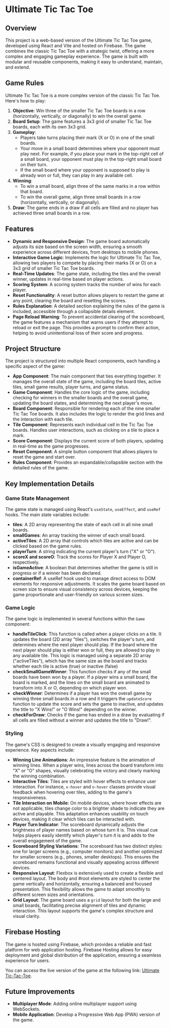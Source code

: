 # Ultimate Tic Tac Toe

## Overview

This project is a web-based version of the Ultimate Tic Tac Toe game, developed using React and Vite and hosted on Firebase. The game combines the classic Tic Tac Toe with a strategic twist, offering a more complex and engaging gameplay experience. The game is built with modular and reusable components, making it easy to understand, maintain, and extend.

## Game Rules

Ultimate Tic Tac Toe is a more complex version of the classic Tic Tac Toe. Here's how to play:

1. **Objective**: Win three of the smaller Tic Tac Toe boards in a row (horizontally, vertically, or diagonally) to win the overall game.
2. **Board Setup**: The game features a 3x3 grid of smaller Tic Tac Toe boards, each with its own 3x3 grid.
3. **Gameplay**:
    - Players take turns placing their mark (X or O) in one of the small boards.
    - Your move in a small board determines where your opponent must play next. For example, if you place your mark in the top-right cell of a small board, your opponent must play in the top-right small board on their turn.
    - If the small board where your opponent is supposed to play is already won or full, they can play in any available cell.
4. **Winning**:
    - To win a small board, align three of the same marks in a row within that board.
    - To win the overall game, align three small boards in a row (horizontally, vertically, or diagonally).
5. **Draw**: The game ends in a draw if all cells are filled and no player has achieved three small boards in a row.

## Features

- **Dynamic and Responsive Design**: The game board automatically adjusts its size based on the screen width, ensuring a smooth experience across different devices, from desktops to mobile phones.
- **Interactive Game Logic**: Implements the logic for Ultimate Tic Tac Toe, allowing two players to compete by placing their marks (X or O) on a 3x3 grid of smaller Tic Tac Toe boards.
- **Real-Time Updates**: The game state, including the tiles and the overall winner, updates in real-time based on player actions.
- **Scoring System**: A scoring system tracks the number of wins for each player.
- **Reset Functionality**: A reset button allows players to restart the game at any point, clearing the board and resetting the scores.
- **Rules Explanation**: A detailed section explaining the rules of the game is included, accessible through a collapsible details element.
- **Page Reload Warning**: To prevent accidental clearing of the scoreboard, the game features a mechanism that warns users if they attempt to reload or exit the page. This provides a prompt to confirm their action, helping to avoid unintentional loss of their score and progress.

## Project Structure

The project is structured into multiple React components, each handling a specific aspect of the game:

- **App Component**: The main component that ties everything together. It manages the overall state of the game, including the board tiles, active tiles, small game results, player turns, and game status.
- **Game Component**: Handles the core logic of the game, including checking for winners in the smaller boards and the overall game, updating the board states, and determining the next player's move.
- **Board Component**: Responsible for rendering each of the nine smaller Tic Tac Toe boards. It also includes the logic to render the grid lines and the interaction with each tile.
- **Tile Component**: Represents each individual cell in the Tic Tac Toe boards. Handles user interactions, such as clicking on a tile to place a mark.
- **Score Component**: Displays the current score of both players, updating in real-time as the game progresses.
- **Reset Component**: A simple button component that allows players to reset the game and start over.
- **Rules Component**: Provides an expandable/collapsible section with the detailed rules of the game.

## Key Implementation Details

### Game State Management

The game state is managed using React's `useState`, `useEffect`, and `useRef` hooks. The main state variables include:

- **tiles**: A 2D array representing the state of each cell in all nine small boards.
- **smallGames**: An array tracking the winner of each small board.
- **activeTiles**: A 2D array that controls which tiles are active and can be clicked based on the game rules.
- **playerTurn**: A string indicating the current player's turn ("X" or "O").
- **scoreX and scoreO**: Track the scores for Player X and Player O, respectively.
- **isGameActive**: A boolean that determines whether the game is still in progress or if a winner has been declared.
- **containerRef**: A useRef hook used to manage direct access to DOM elements for responsive adjustments. It scales the game board based on screen size to ensure visual consistency across devices, keeping the game proportionate and user-friendly on various screen sizes.

### Game Logic

The game logic is implemented in several functions within the `Game` component:

- **handleTileClick**: This function is called when a player clicks on a tile. It updates the board (2D array "tiles"), switches the player's turn, and determines where the next player should play. If the board where the next player should play is either won or full, they are allowed to play in any available tile. This logic is managed using a separate 2D array ("activeTiles"), which has the same size as the board and tracks whether each tile is active (true) or inactive (false)
- **checkSmallGameWinner**: This function checks if any of the small boards have been won by a player.  If a player wins a small board, the board is marked, and the lines on the small board are animated to transform into X or O, depending on which player won.
- **checkWinner**: Determines if a player has won the overall game by winning three small boards in a row and  it triggers the `updateScore` function to update the score and sets the game to inactive, and updates the title to "X Wins!" or "O Wins!" depending on the winner.
- **checkForDraw**: Checks if the game has ended in a draw by evaluating if all cells are filled without a winner and updates the title to "Draw!".

### Styling

The game's CSS is designed to create a visually engaging and responsive experience. Key aspects include:

- **Winning Line Animations**: An impressive feature is the animation of winning lines. When a player wins, lines across the board transform into "X" or "O" shapes, visually celebrating the victory and clearly marking the winning combination.
- **Interactive Tiles**: Tiles are styled with hover effects to enhance user interaction. For instance, `x-hover` and `o-hover` classes provide visual feedback when hovering over tiles, adding to the game's responsiveness.
- **Tile Interaction on Mobile**: On mobile devices, where hover effects are not applicable, tiles change color to a brighter shade to indicate they are active and playable. This adaptation enhances usability on touch devices, making it clear which tiles can be interacted with.
- **Player Turn Indicator**: The scoreboard dynamically adjusts the brightness of player names based on whose turn it is. This visual cue helps players easily identify which player's turn it is and adds to the overall engagement of the game.
- **Scoreboard Styling Variations**: The scoreboard has two distinct styles: one for larger screens (e.g., computer monitors) and another optimized for smaller screens (e.g., phones, smaller desktops). This ensures the scoreboard remains functional and visually appealing across different devices.
- **Responsive Layout**: Flexbox is extensively used to create a flexible and centered layout. The body and #root elements are styled to center the game vertically and horizontally, ensuring a balanced and focused presentation. This flexibility allows the game to adapt smoothly to different screen sizes and orientations.
- **Grid Layout**: The game board uses a `grid` layout for both the large and small boards, facilitating precise alignment of tiles and dynamic interaction. This layout supports the game's complex structure and visual clarity.

## Firebase Hosting

The game is hosted using Firebase, which provides a reliable and fast platform for web application hosting. Firebase Hosting allows for easy deployment and global distribution of the application, ensuring a seamless experience for users. 

You can access the live version of the game at the following link: [Ultimate Tic-Tac-Toe](https://ultimate-tic-tac-toe-d450c.web.app/).

## Future Improvements

- **Multiplayer Mode**: Adding online multiplayer support using WebSockets.
- **Mobile Application**: Develop a Progressive Web App (PWA) version of the game.
